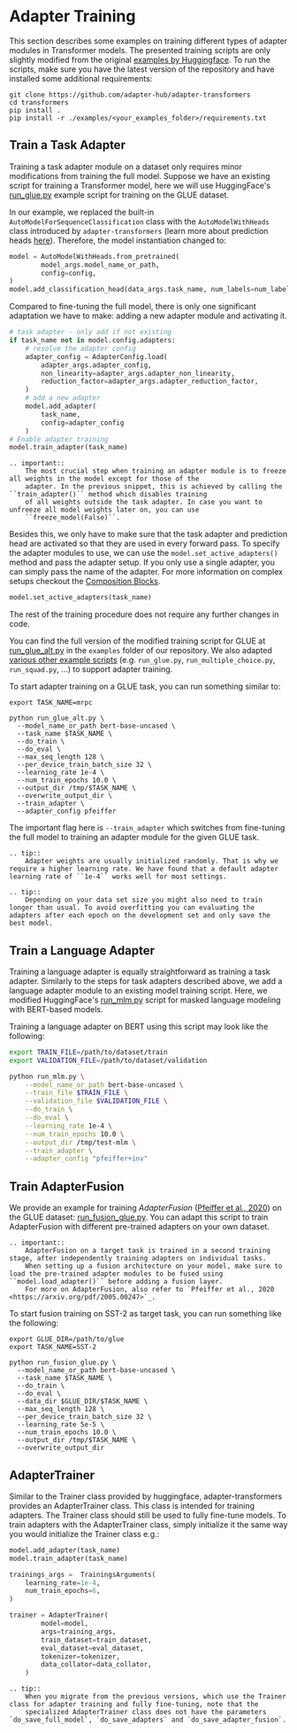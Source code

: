 # Adapter Training

This section describes some examples on training different types of adapter modules in Transformer models.
The presented training scripts are only slightly modified from the original [examples by Huggingface](https://huggingface.co/transformers/examples.html).
To run the scripts, make sure you have the latest version of the repository and have installed some additional requirements:

```
git clone https://github.com/adapter-hub/adapter-transformers
cd transformers
pip install .
pip install -r ./examples/<your_examples_folder>/requirements.txt
```

## Train a Task Adapter

Training a task adapter module on a dataset only requires minor modifications from training the full model.
Suppose we have an existing script for training a Transformer model, here we will use HuggingFace's [run_glue.py](https://github.com/Adapter-Hub/adapter-transformers/blob/master/examples/text-classification/run_glue.py) example script for training on the GLUE dataset.

In our example, we replaced the built-in `AutoModelForSequenceClassification` class with the `AutoModelWithHeads` class introduced by `adapter-transformers` (learn more about prediction heads [here](prediction_heads.md)).
Therefore, the model instantiation changed to:

```python
model = AutoModelWithHeads.from_pretrained(
        model_args.model_name_or_path,
        config=config,
)
model.add_classification_head(data_args.task_name, num_labels=num_labels)
```

Compared to fine-tuning the full model, there is only one significant adaptation we have to make: adding a new adapter module and activating it.

```python
# task adapter - only add if not existing
if task_name not in model.config.adapters:
    # resolve the adapter config
    adapter_config = AdapterConfig.load(
        adapter_args.adapter_config,
        non_linearity=adapter_args.adapter_non_linearity,
        reduction_factor=adapter_args.adapter_reduction_factor,
    )
    # add a new adapter
    model.add_adapter(
        task_name,
        config=adapter_config
    )
# Enable adapter training
model.train_adapter(task_name)
```

```eval_rst
.. important::
    The most crucial step when training an adapter module is to freeze all weights in the model except for those of the
    adapter. In the previous snippet, this is achieved by calling the ``train_adapter()`` method which disables training
    of all weights outside the task adapter. In case you want to unfreeze all model weights later on, you can use
    ``freeze_model(False)``.
```

Besides this, we only have to make sure that the task adapter and prediction head are activated so that they are used in every forward pass. To specify the adapter modules to use, we can use the `model.set_active_adapters()` 
method and pass the adapter setup. If you only use a single adapter, you can simply pass the name of the adapter. For more information
on complex setups checkout the [Composition Blocks](https://docs.adapterhub.ml/adapter_composition.html).

```python
model.set_active_adapters(task_name)
```

The rest of the training procedure does not require any further changes in code.

You can find the full version of the modified training script for GLUE at [run_glue_alt.py](https://github.com/Adapter-Hub/adapter-transformers/blob/master/examples/text-classification/run_glue_alt.py) in the `examples` folder of our repository.
We also adapted [various other example scripts](https://github.com/Adapter-Hub/adapter-transformers/tree/master/examples) (e.g. `run_glue.py`, `run_multiple_choice.py`, `run_squad.py`, ...) to support adapter training.

To start adapter training on a GLUE task, you can run something similar to:

```
export TASK_NAME=mrpc

python run_glue_alt.py \
  --model_name_or_path bert-base-uncased \
  --task_name $TASK_NAME \
  --do_train \
  --do_eval \
  --max_seq_length 128 \
  --per_device_train_batch_size 32 \
  --learning_rate 1e-4 \
  --num_train_epochs 10.0 \
  --output_dir /tmp/$TASK_NAME \
  --overwrite_output_dir \
  --train_adapter \
  --adapter_config pfeiffer
```

The important flag here is `--train_adapter` which switches from fine-tuning the full model to training an adapter module for the given GLUE task.

```eval_rst
.. tip::
    Adapter weights are usually initialized randomly. That is why we require a higher learning rate. We have found that a default adapter learning rate of ``1e-4`` works well for most settings.
```

```eval_rst
.. tip::
    Depending on your data set size you might also need to train longer than usual. To avoid overfitting you can evaluating the adapters after each epoch on the development set and only save the best model.
```

## Train a Language Adapter

Training a language adapter is equally straightforward as training a task adapter. Similarly to the steps for task adapters
described above, we add a language adapter module to an existing model training script. Here, we modified HuggingFace's [run_mlm.py](https://github.com/Adapter-Hub/adapter-transformers/blob/v2/examples/language-modeling/run_mlm.py) script for masked language modeling with BERT-based models.

Training a language adapter on BERT using this script may look like the following:

```bash
export TRAIN_FILE=/path/to/dataset/train
export VALIDATION_FILE=/path/to/dataset/validation

python run_mlm.py \
    --model_name_or_path bert-base-uncased \
    --train_file $TRAIN_FILE \
    --validation_file $VALIDATION_FILE \
    --do_train \
    --do_eval \
    --learning_rate 1e-4 \
    --num_train_epochs 10.0 \
    --output_dir /tmp/test-mlm \
    --train_adapter \
    --adapter_config "pfeiffer+inv"
```

## Train AdapterFusion

We provide an example for training _AdapterFusion_ ([Pfeiffer et al., 2020](https://arxiv.org/pdf/2005.00247)) on the GLUE dataset: [run_fusion_glue.py](https://github.com/Adapter-Hub/adapter-transformers/blob/master/examples/adapterfusion/run_fusion_glue.py). 
You can adapt this script to train AdapterFusion with different pre-trained adapters on your own dataset.

```eval_rst
.. important::
    AdapterFusion on a target task is trained in a second training stage, after independently training adapters on individual tasks.
    When setting up a fusion architecture on your model, make sure to load the pre-trained adapter modules to be fused using ``model.load_adapter()`` before adding a fusion layer.
    For more on AdapterFusion, also refer to `Pfeiffer et al., 2020 <https://arxiv.org/pdf/2005.00247>`_.
```

To start fusion training on SST-2 as target task, you can run something like the following:

```
export GLUE_DIR=/path/to/glue
export TASK_NAME=SST-2

python run_fusion_glue.py \
  --model_name_or_path bert-base-uncased \
  --task_name $TASK_NAME \
  --do_train \
  --do_eval \
  --data_dir $GLUE_DIR/$TASK_NAME \
  --max_seq_length 128 \
  --per_device_train_batch_size 32 \
  --learning_rate 5e-5 \
  --num_train_epochs 10.0 \
  --output_dir /tmp/$TASK_NAME \
  --overwrite_output_dir
```


## AdapterTrainer
Similar to the Trainer class provided by huggingface, adapter-transformers provides an AdapterTrainer class. This class is
intended for training adapters. The Trainer class should still be used to fully fine-tune models. To train adapters with the AdapterTrainer
class, simply initialize it the same way you would initialize the Trainer class e.g.: 

```python
model.add_adapter(task_name)
model.train_adapter(task_name)

trainings_args =  TrainingsArguments(
    learning_rate=1e-4,
    num_train_epochs=6,
)

trainer = AdapterTrainer(
        model=model,
        args=training_args,
        train_dataset=train_dataset,
        eval_dataset=eval_dataset,
        tokenizer=tokenizer,
        data_collator=data_collator,
    )
```
```eval_rst
.. tip::
    When you migrate from the previous versions, which use the Trainer class for adapter training and fully fine-tuning, note that the 
    specialized AdapterTrainer class does not have the parameters `do_save_full_model`, `do_save_adapters` and `do_save_adapter_fusion`.
```
